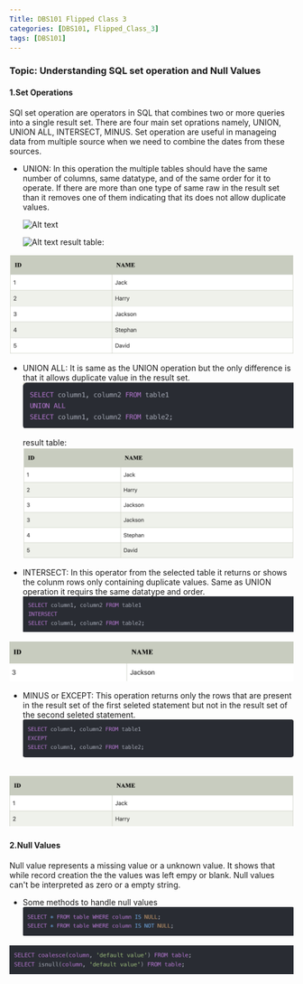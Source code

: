 ```yaml
---
Title: DBS101 Flipped Class 3
categories: [DBS101, Flipped_Class_3]
tags: [DBS101]
---
```


### Topic: Understanding SQL set operation and Null Values

#### 1.Set Operations
SQl set operation are operators in SQL that combines two or more queries into a single result set. There are four main set oprations namely, UNION, UNION ALL, INTERSECT, MINUS. Set operation are useful in manageing data from multiple source when we need to combine the dates from these sources.

- UNION: In this operation the multiple tables should have the same number of columns, same datatype, and of the same order for it to operate. If there are more than one type of same raw in the result set than it removes one of them indicating that its does not allow duplicate values.

    ![Alt text](<../image/Screenshot 2024-03-21 at 11.00.04 PM.png>)

     ![Alt text](<../image/Screenshot 2024-03-21 at 10.45.35 PM.png>)
    result table:
    
![Alt text](../image/image1.png)

- UNION ALL: It is same as the UNION operation but the only difference is that it allows duplicate value in the result set.
![Alt text](../image/he.png)

    result table:
![Alt text](../image/image3.png)

- INTERSECT: In this operator from the selected table it returns or shows the colunm rows only containing duplicate values. Same as UNION operation it requirs the same datatype and order.
![Alt text](../image/image4.png)

![Alt text](../image/image5.png)
- MINUS or EXCEPT: This operation returns only the rows that are present in the result set of the first seleted statement but not in the result set of the second seleted statement.
![Alt text](../image/image6.png)

![Alt text](../image/image7.png)
---
#### 2.Null Values

Null value represents a missing value or a unknown value. It shows that while record creation the the values was left empy or blank. Null values can't be interpreted as zero or a empty string.

 - Some methods to handle null values
![Alt text](../image/image8.png)

![Alt text](../image/image9.png)